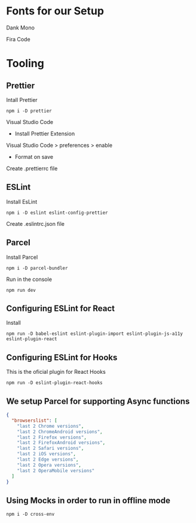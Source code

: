# Fonts for our Setup

Dank Mono

Fira Code

# Tooling

## Prettier

Intall Prettier

```
npm i -D prettier
```

Visual Studio Code

- Install Prettier Extension

Visual Studio Code > preferences > enable

- Format on save

Create .prettierrc file

## ESLint

Install EsLint

```
npm i -D eslint eslint-config-prettier
```

Create .eslintrc.json file

## Parcel

Install Parcel

```
npm i -D parcel-bundler
```

Run in the console

```
npm run dev
```

## Configuring ESLint for React

Install

```
npm run -D babel-eslint eslint-plugin-import eslint-plugin-js-a11y eslint-plugin-react
```

## Configuring ESLint for Hooks

This is the oficial plugin for React Hooks

```
npm run -D eslint-plugin-react-hooks
```

## We setup Parcel for supporting Async functions

```json
{
  "browserslist": [
    "last 2 Chrome versions",
    "last 2 ChromeAndroid versions",
    "last 2 Firefox versions",
    "last 2 FirefoxAndroid versions",
    "last 2 Safari versions",
    "last 2 iOS versions",
    "last 2 Edge versions",
    "last 2 Opera versions",
    "last 2 OperaMobile versions"
  ]
}
```

## Using Mocks in order to run in offline mode

```
npm i -D cross-env
```

